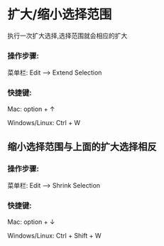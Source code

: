 # 扩大/缩小选择范围

执行一次扩大选择,选择范围就会相应的扩大

### 操作步骤:

菜单栏: Edit --> Extend Selection

### 快捷键:

Mac: option + ↑

Windows/Linux: Ctrl + W

## 缩小选择范围与上面的扩大选择相反

### 操作步骤:

菜单栏: Edit --> Shrink Selection

### 快捷键:

Mac: option + ↓

Windows/Linux: Ctrl + Shift + W


